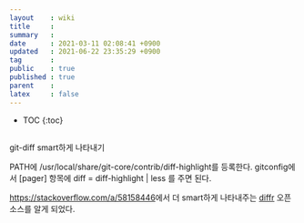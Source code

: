 ```yaml
---
layout    : wiki
title     : 
summary   : 
date      : 2021-03-11 02:08:41 +0900
updated   : 2021-06-22 23:35:29 +0900
tag       : 
public    : true
published : true
parent    : 
latex     : false
---
```

* TOC
{:toc}

## 

git-diff smart하게 나타내기

PATH에 /usr/local/share/git-core/contrib/diff-highlight를 등록한다.
gitconfig에서 [pager] 항목에 diff = diff-highlight  | less 를 주면 된다.

<https://stackoverflow.com/a/58158446>에서 더 smart하게 나타내주는 [diffr](https://github.com/mookid/diffr) 오픈소스를 알게 되었다.
